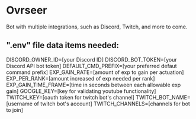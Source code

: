 # Ovrseer
Bot with multiple integrations, such as Discord, Twitch, and more to come.

".env" file data items needed:
------------------------------
DISCORD_OWNER_ID=[your Discord ID]
DISCORD_BOT_TOKEN=[your Discord API bot token]
DEFAULT_CMD_PREFIX=[your preferred defaut command prefix]
EXP_GAIN_RATE=[amount of exp to gain per actuation]
EXP_PER_RANK=[amount increased of exp needed per rank]
EXP_GAIN_TIME_FRAME=[time in seconds between each allowable exp gain]
GOOGLE_KEY=[key for validating youtube functionality]
TWITCH_KEY=[oauth token for twitch bot's channel]
TWITCH_BOT_NAME=[username of twitch bot's account]
TWITCH_CHANNELS=[channels for bot to join]
